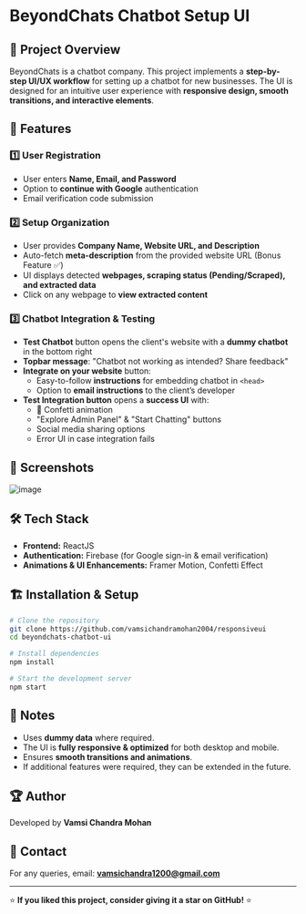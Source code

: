 # BeyondChats Chatbot Setup UI

## 🚀 Project Overview
BeyondChats is a chatbot company. This project implements a **step-by-step UI/UX workflow** for setting up a chatbot for new businesses. The UI is designed for an intuitive user experience with **responsive design, smooth transitions, and interactive elements**.

## 🎯 Features
### 1️⃣ User Registration
- User enters **Name, Email, and Password**
- Option to **continue with Google** authentication
- Email verification code submission

### 2️⃣ Setup Organization
- User provides **Company Name, Website URL, and Description**
- Auto-fetch **meta-description** from the provided website URL (Bonus Feature ✅)
- UI displays detected **webpages, scraping status (Pending/Scraped), and extracted data**
- Click on any webpage to **view extracted content**

### 3️⃣ Chatbot Integration & Testing
- **Test Chatbot** button opens the client's website with a **dummy chatbot** in the bottom right
- **Topbar message**: "Chatbot not working as intended? Share feedback"
- **Integrate on your website** button:
  - Easy-to-follow **instructions** for embedding chatbot in `<head>`
  - Option to **email instructions** to the client’s developer
- **Test Integration button** opens a **success UI** with:
  - 🎉 Confetti animation
  - "Explore Admin Panel" & "Start Chatting" buttons
  - Social media sharing options
  - Error UI in case integration fails

## 📸 Screenshots
![image](https://github.com/user-attachments/assets/11a7dbee-c79a-4498-95d9-938b81fb3c79)


## 🛠️ Tech Stack
- **Frontend:** ReactJS
- **Authentication:** Firebase (for Google sign-in & email verification)
- **Animations & UI Enhancements:** Framer Motion, Confetti Effect

## 🏗️ Installation & Setup
```sh
# Clone the repository
git clone https://github.com/vamsichandramohan2004/responsiveui
cd beyondchats-chatbot-ui

# Install dependencies
npm install

# Start the development server
npm start
```
## 📌 Notes
- Uses **dummy data** where required.
- The UI is **fully responsive & optimized** for both desktop and mobile.
- Ensures **smooth transitions and animations**.
- If additional features were required, they can be extended in the future.

## 🏆 Author
Developed by **Vamsi Chandra Mohan**

## 📧 Contact
For any queries, email: **vamsichandra1200@gmail.com**

---
⭐ **If you liked this project, consider giving it a star on GitHub!** ⭐

